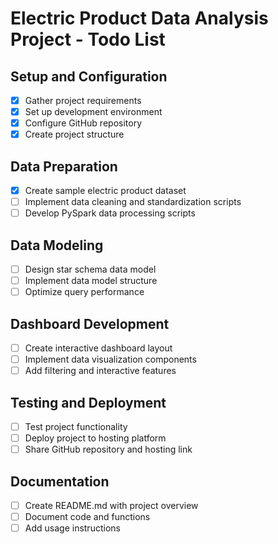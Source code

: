 # Electric Product Data Analysis Project - Todo List

## Setup and Configuration
- [x] Gather project requirements
- [x] Set up development environment
- [x] Configure GitHub repository
- [x] Create project structure

## Data Preparation
- [x] Create sample electric product dataset
- [ ] Implement data cleaning and standardization scripts
- [ ] Develop PySpark data processing scripts

## Data Modeling
- [ ] Design star schema data model
- [ ] Implement data model structure
- [ ] Optimize query performance

## Dashboard Development
- [ ] Create interactive dashboard layout
- [ ] Implement data visualization components
- [ ] Add filtering and interactive features

## Testing and Deployment
- [ ] Test project functionality
- [ ] Deploy project to hosting platform
- [ ] Share GitHub repository and hosting link

## Documentation
- [ ] Create README.md with project overview
- [ ] Document code and functions
- [ ] Add usage instructions
